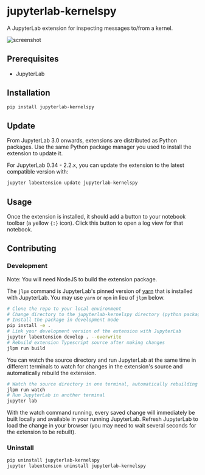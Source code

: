 # jupyterlab-kernelspy

A JupyterLab extension for inspecting messages to/from a kernel.

![screenshot](screenshot.png)

## Prerequisites

* JupyterLab

## Installation

```bash
pip install jupyterlab-kernelspy
```

## Update

From JupyterLab 3.0 onwards, extensions are distributed as Python packages. Use the same Python
package manager you used to install the extension to update it.

For JupyterLab 0.34 - 2.2.x, you can update the extension to the latest compatible version with:

```bash
jupyter labextension update jupyterlab-kernelspy
```

## Usage

Once the extension is installed, it should add a button to your notebook toolbar (a yellow `{:}` icon).
Click this button to open a log view for that notebook.

## Contributing

### Development

Note: You will need NodeJS to build the extension package.

The `jlpm` command is JupyterLab's pinned version of
[yarn](https://yarnpkg.com/) that is installed with JupyterLab. You may use
`yarn` or `npm` in lieu of `jlpm` below.

```bash
# Clone the repo to your local environment
# Change directory to the jupyterlab-kernelspy directory (python package dir)
# Install the package in development mode
pip install -e .
# Link your development version of the extension with JupyterLab
jupyter labextension develop . --overwrite
# Rebuild extension Typescript source after making changes
jlpm run build
```

You can watch the source directory and run JupyterLab at the same time in different terminals to watch for changes in the extension's source and automatically rebuild the extension.

```bash
# Watch the source directory in one terminal, automatically rebuilding when needed
jlpm run watch
# Run JupyterLab in another terminal
jupyter lab
```

With the watch command running, every saved change will immediately be built locally and available in your running JupyterLab. Refresh JupyterLab to load the change in your browser (you may need to wait several seconds for the extension to be rebuilt).

### Uninstall

```bash
pip uninstall jupyterlab-kernelspy
jupyter labextension uninstall jupyterlab-kernelspy
```
